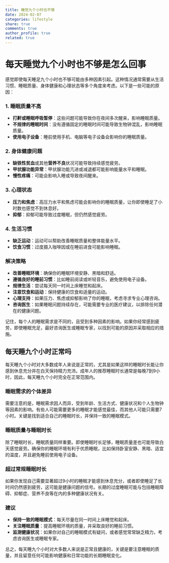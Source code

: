 ```yaml
---
title: 睡觉九个小时也不够
date: 2024-02-07
categories: lifestyle 
share: true
comments: true
author_profile: true
related: true
---
```

# 每天睡觉九个小时也不够是怎么回事


感觉即使每天睡足九个小时也不够可能由多种因素引起。这种情况通常需要从生活习惯、睡眠质量、身体健康和心理状态等多个角度来考虑。以下是一些可能的原因：

### 1. 睡眠质量不高
- **打鼾或睡眠呼吸暂停**：这些问题可能导致你在夜间多次醒来，影响睡眠质量。
- **不规律的睡眠时间**：没有遵循固定的睡眠时间可能导致生物钟混乱，影响睡眠质量。
- **使用电子设备**：睡前使用手机、电脑等电子设备会影响你的睡眠质量。

### 2. 身体健康问题
- **缺铁性贫血**或其他**营养不良**状况可能导致持续感觉疲劳。
- **甲状腺功能异常**：甲状腺功能亢进或减退都可能影响能量水平和睡眠。
- **慢性疼痛**：可能会影响入睡或导致夜间醒来。

### 3. 心理状态
- **压力和焦虑**：高压力水平和焦虑可能会影响你的睡眠质量，让你即使睡足了小时数也感觉不到休息好。
- **抑郁**：抑郁可能导致过度睡眠，但仍然感觉疲劳。

### 4. 生活习惯
- **缺乏运动**：运动可以帮助改善睡眠质量和整体能量水平。
- **饮食习惯**：过度摄入咖啡因或在睡前进食可能影响睡眠。

### 解决策略
- **改善睡眠环境**：确保你的睡眠环境安静、黑暗和舒适。
- **遵循良好的睡前习惯**：比如睡前阅读或听轻音乐，避免使用电子设备。
- **规律生活**：尝试每天同一时间上床睡觉和起床。
- **注意饮食和运动**：保持健康的饮食和适量的运动。
- **心理支持**：如果压力、焦虑或抑郁影响了你的睡眠，考虑寻求专业心理咨询。
- **咨询医生**：如果睡眠问题持续存在，可能需要专业的医疗建议，以排除任何潜在的健康问题。

记住，每个人的睡眠需求是不同的，且受到多种因素的影响。如果你经常感到疲劳，即使睡眠充足，最好咨询医生或睡眠专家，以找到可能的原因并采取相应的措施。

## 每天睡九个小时正常吗

每天睡九个小时对大多数成年人来说是正常的，尤其是如果这样的睡眠时长能让你感到休息充分并在白天保持精力充沛。成年人的推荐睡眠时长通常是每晚7到9小时，因此，每天睡九个小时完全在正常范围内。

### 睡眠需求的个体差异

需要注意的是，睡眠需求因人而异，受到年龄、生活方式、健康状况和个人生物钟等因素的影响。有些人可能需要更多的睡眠才能感觉最佳，而其他人可能只需要7小时。关键是找到适合自己的睡眠时长，并保持一致的睡眠模式。

### 睡眠质量与睡眠时长

除了睡眠时长，睡眠质量同样重要。即使睡眠时长足够，睡眠质量差也可能导致白天感觉疲劳。确保你的睡眠环境有利于优质睡眠，比如保持卧室安静、黑暗、适宜的温度，并且避免睡前使用电子设备。

### 超过常规睡眠时长

如果你发现自己需要显著超过9小时的睡眠才能感到休息充分，或者即使睡足了长时间仍然感到疲劳，这可能是健康问题的信号。长期的过度睡眠可能与包括睡眠障碍、抑郁症、营养不良等在内的多种健康状况有关。

### 建议

- **保持一致的睡眠模式**：每天尽量在同一时间上床睡觉和起床。
- **关注睡眠质量**：提高睡眠环境的质量，并采取良好的睡前习惯。
- **监测健康状况**：如果你对自己的睡眠模式有疑问，或者感觉常常缺乏精力，考虑咨询医生或睡眠专家。

总之，每天睡九个小时对大多数人来说是正常且健康的，关键是要注意睡眠的质量，并且留意任何可能影响健康和日常功能的长期睡眠变化。